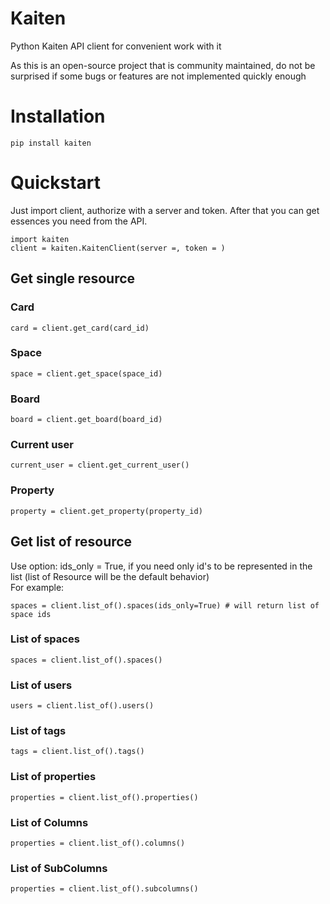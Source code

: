 # Kaiten
Python Kaiten API client for convenient work with it

As this is an open-source project that is community maintained, do not be surprised if some bugs or features are not implemented quickly enough

# Installation
```
pip install kaiten
```

# Quickstart
Just import client, authorize with a server and token. 
After that you can get essences you need from the API.
```
import kaiten
client = kaiten.KaitenClient(server =, token = )
```

## Get single resource
### Card
```
card = client.get_card(card_id)
```
### Space
```
space = client.get_space(space_id)
```

### Board
```
board = client.get_board(board_id)
```

### Current user
```
current_user = client.get_current_user()
```

### Property
```
property = client.get_property(property_id)
```
## Get list of resource
Use option: ids_only = True, if you need only id's to be represented in the list (list of Resource will be the default behavior)  
For example:
```
spaces = client.list_of().spaces(ids_only=True) # will return list of space ids
```
### List of spaces
```
spaces = client.list_of().spaces()
```

### List of users
```
users = client.list_of().users()
```

### List of tags
```
tags = client.list_of().tags()
```

### List of properties
```
properties = client.list_of().properties()
```

### List of Columns
```
properties = client.list_of().columns()
```

### List of SubColumns
```
properties = client.list_of().subcolumns()
```